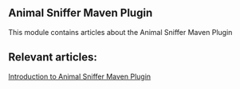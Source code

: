 ## Animal Sniffer Maven Plugin

This module contains articles about the Animal Sniffer Maven Plugin

## Relevant articles:

[Introduction to Animal Sniffer Maven Plugin](docs/Maven_AnimalSniffer.md)